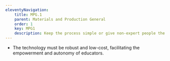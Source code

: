 ```yaml
---
eleventyNavigation:
    title: MPG.1
    parent: Materials and Production General
    order: 1
    key: MPG1
    description: Keep the process simple or give non-expert people the tools they need to develop the graphics.
---
```

- The technology must be robust and low-cost, facilitating the empowerment and autonomy of educators.
